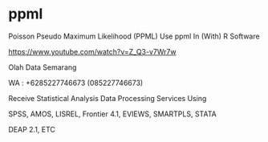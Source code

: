 # ppml
Poisson Pseudo Maximum Likelihood (PPML) Use ppml In (With) R Software

https://www.youtube.com/watch?v=Z_Q3-v7Wr7w

Olah Data Semarang

WA : +6285227746673 (085227746673)

Receive Statistical Analysis Data Processing Services Using

SPSS, AMOS, LISREL, Frontier 4.1, EVIEWS, SMARTPLS, STATA

DEAP 2.1, ETC
